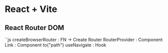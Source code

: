 # React + Vite

## React Router DOM

``js
createBrowserRouter : FN -> Create Router
RouterProvider : Component
Link : Component to{"path"}
useNavigate : Hook

```

```
